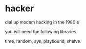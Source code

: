 # hacker
dial up modem hacking in the 1980's

you will need the following libraries

time, random, sys, playsound, shelve.
